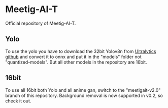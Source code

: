 # Meetig-AI-T
Official repository of Meetig-AI-T.

## Yolo
To use the yolo you have to download the 32bit Yolov8n from [Ultralytics github](https://github.com/ultralytics/ultralytics) and convert it to onnx and put it in the "models" folder not "quantized-models". But all other models in the repository are 16bit.

## 16bit
To use all 16bit both Yolo and all anime gan, switch to the "meetigait-v2.0" branch of this repository.
Background removal is now supported in v0.2, so check it out.
